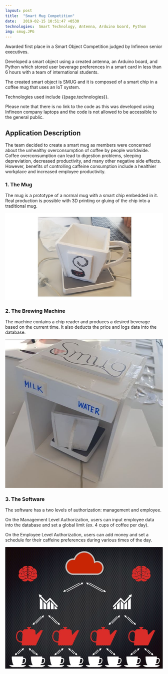 ```yaml
---
layout: post
title:  "Smart Mug Competition"
date:   2019-02-15 10:51:47 +0530
technologies:  Smart Technology, Antenna, Arduino board, Python
img: smug.JPG
--- 
```


Awarded first place in a Smart Object Competition judged by Infineon senior executives.

Developed a smart object using a created antenna, an Arduino board, and Python which stored user beverage preferences in a smart card in less than 6 hours with a team of international students.

The created smart object is SMUG and it is composed of a smart chip in a coffee mug that uses an IoT system.

Technologies used include {{page.technologies}}. 

Please note that there is no link to the code as this was developed using Infineon company laptops and the code is not allowed to be accessible to the general public.

## Application Description
The team decided to create a smart mug as members were concerned about the unhealthy overconsumption of coffee by people worldwide. Coffee overconsumption can lead to digestion problems, sleeping depreviation, decreased productivity, and many other negative side effects. However, benefits of controlling caffeine consumption include a healthier workplace and increased employee productivity.

### 1. The Mug
The mug is a prototype of a normal mug with a smart chip embedded in it. Real production is possible with 3D printing or gluing of the chip into a traditional mug.

<p float="center">
  <img src="../images/smug.JPG"/>
</p>

### 2. The Brewing Machine
The machine contains a chip reader and produces a desired beverage based on the current time. It also deducts the price and logs data into the database.
<p float="center">
  <img src="../images/smart-mug/smug-machine.JPG"/>
</p>

### 3. The Software
The software has a two levels of authorization: management and employee. 

On the Management Level Authorization, users can input employee data into the database and set a global limit (ex. 4 cups of coffee per day). 

On the Employee Level Authorization, users can add money and set a schedule for their caffeine preferences during various times of the day.

<p float="center">
  <img src="../images/smart-mug/concept-map.JPG"/>
</p>